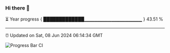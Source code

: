 ### Hi there 👋

⏳ Year progress { █████████████▁▁▁▁▁▁▁▁▁▁▁▁▁▁▁▁▁ } 43.51 %

---

⏰ Updated on Sat, 08 Jun 2024 06:14:34 GMT

![Progress Bar CI](https://github.com/liununu/liununu/workflows/Progress%20Bar%20CI/badge.svg)
